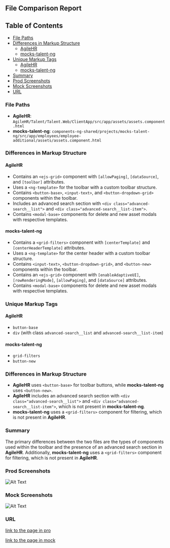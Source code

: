 ## File Comparison Report

## Table of Contents

- [File Paths](#file-paths)
- [Differences in Markup Structure](#differences-in-markup-structure)
  - [AgileHR](#agilehr)
  - [mocks-talent-ng](#mocks-talent-ng)
- [Unique Markup Tags](#unique-markup-tags)
  - [AgileHR](#agilehr-1)
  - [mocks-talent-ng](#mocks-talent-ng-1)
- [Summary](#summary)
- [Prod Screenshots](#prod-screenshots)
- [Mock Screenshots](#mock-screenshots)
- [URL](#url)

### File Paths

- **AgileHR**: `AgileHR/Talent/Talent.Web/ClientApp/src/app/assets/assets.component.html`
- **mocks-talent-ng**: `components-ng-shared/projects/mocks-talent-ng/src/app/employees/employee-additional/assets/assets.component.html`

### Differences in Markup Structure

#### AgileHR

- Contains an `<ejs-grid>` component with `[allowPaging]`, `[dataSource]`, and `[toolbar]` attributes.
- Uses a `<ng-template>` for the toolbar with a custom toolbar structure.
- Contains `<button-base>`, `<input-text>`, and `<button-dropdown-grid>` components within the toolbar.
- Includes an advanced search section with `<div class="advanced-search__list">` and `<div class="advanced-search__list-item">`.
- Contains `<modal-base>` components for delete and new asset modals with respective templates.

#### mocks-talent-ng

- Contains a `<grid-filters>` component with `[centerTemplate]` and `[centerHeaderTemplate]` attributes.
- Uses a `<ng-template>` for the center header with a custom toolbar structure.
- Contains `<input-text>`, `<button-dropdown-grid>`, and `<button-new>` components within the toolbar.
- Contains an `<ejs-grid>` component with `[enableAdaptiveUI]`, `[rowRenderingMode]`, `[allowPaging]`, and `[dataSource]` attributes.
- Contains `<modal-base>` components for delete and new asset modals with respective templates.

### Unique Markup Tags

#### AgileHR

- `button-base`
- `div` (with class `advanced-search__list` and `advanced-search__list-item`)

#### mocks-talent-ng

- `grid-filters`
- `button-new`

### Differences in Markup Structure

- **AgileHR** uses `<button-base>` for toolbar buttons, while **mocks-talent-ng** uses `<button-new>`.
- **AgileHR** includes an advanced search section with `<div class="advanced-search__list">` and `<div class="advanced-search__list-item">`, which is not present in **mocks-talent-ng**.
- **mocks-talent-ng** uses a `<grid-filters>` component for filtering, which is not present in **AgileHR**.

### Summary

The primary differences between the two files are the types of components used within the toolbar and the presence of an advanced search section in **AgileHR**. Additionally, **mocks-talent-ng** uses a `<grid-filters>` component for filtering, which is not present in **AgileHR**.

### Prod Screenshots

![Alt Text](/path/to/img.jpg)

### Mock Screenshots

![Alt Text](/path/to/img.jpg)

### URL

[link to the page in pro](https://www.example.com)

[link to the page in mock](https://www.example.com)
